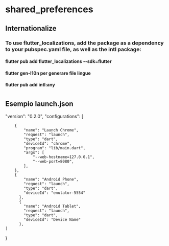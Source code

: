 # shared_preferences

## Internationalize
### To use flutter_localizations, add the package as a dependency to your pubspec.yaml file, as well as the intl package:

#### flutter pub add flutter_localizations --sdk=flutter
#### flutter gen-l10n per generare file lingue
#### flutter pub add intl:any


#
## Esempio launch.json
"version": "0.2.0",
    "configurations": [

        {
            "name": "Launch Chrome",
            "request": "launch",
            "type": "dart",
            "deviceId": "chrome",
            "program": "lib/main.dart",
            "args": [
                "--web-hostname=127.0.0.1",
                "--web-port=8080",
            ],
        },
        {
            "name": "Android Phone",
            "request": "launch",
            "type": "dart",
            "deviceId": "emulator-5554"
          },
          {
            "name": "Android Tablet",
            "request": "launch",
            "type": "dart",
            "deviceId": "Device Name"
          },
    ]
}
